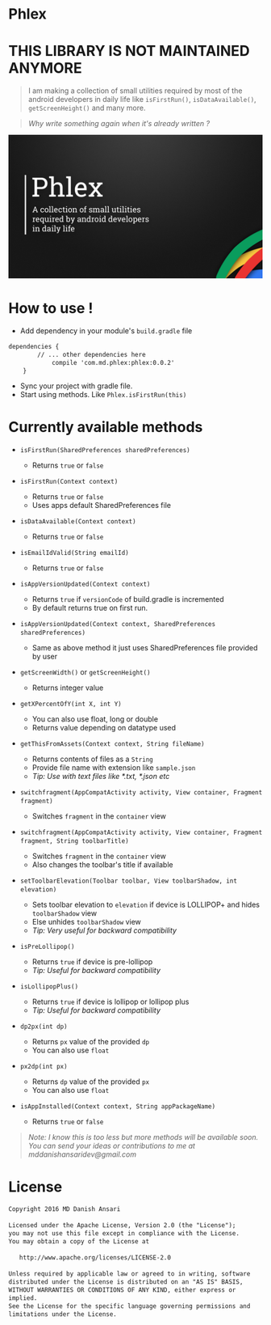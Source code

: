 # Phlex

# THIS LIBRARY IS NOT MAINTAINED ANYMORE

> I am making a collection of small utilities required by most of the android developers in daily life like `isFirstRun()`, `isDataAvailable()`, `getScreenHeight()` and many more.

> _Why write something again when it's already written ?_

![Phlex Banner](banner.jpg)

# How to use !

- Add dependency in your module's `build.gradle` file
```
dependencies {
		// ... other dependencies here
	    	compile 'com.md.phlex:phlex:0.0.2'
	}
```

- Sync your project with gradle file.
- Start using methods. Like `Phlex.isFirstRun(this)`

# Currently available methods
	
-	`isFirstRun(SharedPreferences sharedPreferences)`
	*	Returns `true` or `false`
	
-	`isFirstRun(Context context)`
	*	Returns `true` or `false`
	*	Uses apps default SharedPreferences file
	
-	`isDataAvailable(Context context)`
	*	Returns `true` or `false`
	
-	`isEmailIdValid(String emailId)`	
	*	Returns `true` or `false`

-	`isAppVersionUpdated(Context context)`
	* Returns `true` if `versionCode` of build.gradle is incremented
	* By default returns true on first run.
	
-	`isAppVersionUpdated(Context context, SharedPreferences sharedPreferences)`
	*	Same as above method it just uses SharedPreferences file provided by user
	
-	`getScreenWidth()` or `getScreenHeight()`
	*	Returns integer value
	
-	`getXPercentOfY(int X, int Y)`
	*	You can also use float, long or double
	* 	Returns value depending on datatype used
	
-	`getThisFromAssets(Context context, String fileName)`
	*	Returns contents of files as a `String`
	*	Provide file name with extension like `sample.json`
	*	_Tip: Use with text files like *.txt, *.json etc_
	
-	`switchfragment(AppCompatActivity activity, View container, Fragment fragment)`
	*	Switches `fragment` in the `container` view
	
-	`switchfragment(AppCompatActivity activity, View container, Fragment fragment, String toolbarTitle)`
	*	Switches `fragment` in the `container` view
	*	Also changes the toolbar's title if available

-	`setToolbarElevation(Toolbar toolbar, View toolbarShadow, int elevation)`
	*	Sets toolbar elevation to `elevation` if device is LOLLIPOP+ and hides `toolbarShadow` view
	*	Else unhides `toolbarShadow` view
	*	_Tip: Very useful for backward compatibility_
	
-	`isPreLollipop()`
	*	Returns `true` if device is pre-lollipop
	*	_Tip: Useful for backward compatibility_
	
-	`isLollipopPlus()`
	*	Returns `true` if device is lollipop or lollipop plus
	*	_Tip: Useful for backward compatibility_	

-	`dp2px(int dp)`
	*	Returns `px` value of the provided `dp`
	*	You can also use `float`

-	`px2dp(int px)`
	*	Returns `dp` value of the provided `px`
	*	You can also use `float`
	
-	`isAppInstalled(Context context, String appPackageName)`
	*	Returns `true` or `false`	
	
> _Note: I know this is too less but more methods will be available soon. You can send your ideas or contributions to me at mddanishansaridev@gmail.com_

# License

    Copyright 2016 MD Danish Ansari

    Licensed under the Apache License, Version 2.0 (the "License");
    you may not use this file except in compliance with the License.
    You may obtain a copy of the License at

       http://www.apache.org/licenses/LICENSE-2.0

    Unless required by applicable law or agreed to in writing, software
    distributed under the License is distributed on an "AS IS" BASIS,
    WITHOUT WARRANTIES OR CONDITIONS OF ANY KIND, either express or implied.
    See the License for the specific language governing permissions and
    limitations under the License.
